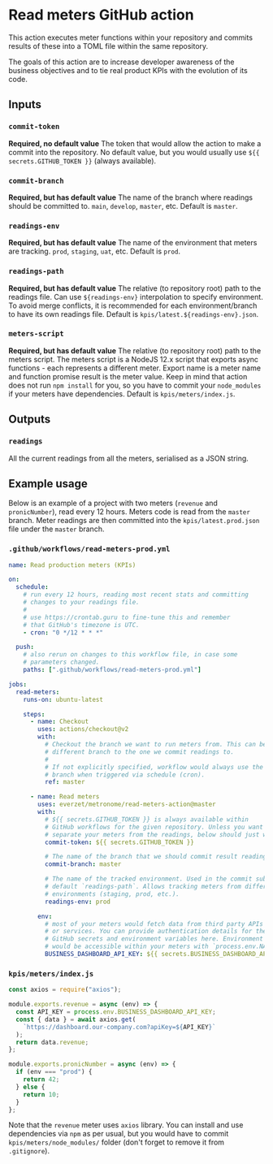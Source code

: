 # Read meters GitHub action

This action executes meter functions within your repository and commits results of these into a
TOML file within the same repository.

The goals of this action are to increase developer awareness of the business objectives and to tie
real product KPIs with the evolution of its code.

## Inputs

### `commit-token`

**Required, no default value** The token that would allow the action to make a commit into the
repository. No default value, but you would usually use `${{ secrets.GITHUB_TOKEN }}` (always
available).

### `commit-branch`

**Required, but has default value** The name of the branch where readings should be committed to.
`main`, `develop`, `master`, etc. Default is `master`.

### `readings-env`

**Required, but has default value** The name of the environment that meters are tracking. `prod`,
`staging`, `uat`, etc. Default is `prod`.

### `readings-path`

**Required, but has default value** The relative (to repository root) path to the readings file.
Can use `${readings-env}` interpolation to specify environment. To avoid merge conflicts, it is
recommended for each environment/branch to have its own readings file. Default is
`kpis/latest.${readings-env}.json`.

### `meters-script`

**Required, but has default value** The relative (to repository root) path to the meters script.
The meters script is a NodeJS 12.x script that exports async functions - each represents a
different meter. Export name is a meter name and function promise result is the meter value. Keep
in mind that action does not run `npm install` for you, so you have to commit your `node_modules`
if your meters have dependencies. Default is `kpis/meters/index.js`.

## Outputs

### `readings`

All the current readings from all the meters, serialised as a JSON string.

## Example usage

Below is an example of a project with two meters (`revenue` and `pronicNumber`), read every 12
hours. Meters code is read from the `master` branch. Meter readings are then committed into the
`kpis/latest.prod.json` file under the `master` branch.

### `.github/workflows/read-meters-prod.yml`

```yaml
name: Read production meters (KPIs)

on:
  schedule:
    # run every 12 hours, reading most recent stats and committing
    # changes to your readings file.
    #
    # use https://crontab.guru to fine-tune this and remember
    # that GitHub's timezone is UTC.
    - cron: "0 */12 * * *"

  push:
    # also rerun on changes to this workflow file, in case some
    # parameters changed.
    paths: [".github/workflows/read-meters-prod.yml"]

jobs:
  read-meters:
    runs-on: ubuntu-latest

    steps:
      - name: Checkout
        uses: actions/checkout@v2
        with:
          # Checkout the branch we want to run meters from. This can be a
          # different branch to the one we commit readings to.
          #
          # If not explicitly specified, workflow would always use the default
          # branch when triggered via schedule (cron).
          ref: master

      - name: Read meters
        uses: everzet/metronome/read-meters-action@master
        with:
          # ${{ secrets.GITHUB_TOKEN }} is always available within
          # GitHub workflows for the given repository. Unless you want to
          # separate your meters from the readings, below should just work.
          commit-token: ${{ secrets.GITHUB_TOKEN }}

          # The name of the branch that we should commit result readings to.
          commit-branch: master

          # The name of the tracked environment. Used in the commit subject and
          # default `readings-path`. Allows tracking meters from different
          # environments (staging, prod, etc.).
          readings-env: prod

        env:
          # most of your meters would fetch data from third party APIs
          # or services. You can provide authentication details for these via
          # GitHub secrets and environment variables here. Environment variables
          # would be accessible within your meters with `process.env.NAME_OF_VAR`
          BUSINESS_DASHBOARD_API_KEY: ${{ secrets.BUSINESS_DASHBOARD_API_KEY }}
```

### `kpis/meters/index.js`

```js
const axios = require("axios");

module.exports.revenue = async (env) => {
  const API_KEY = process.env.BUSINESS_DASHBOARD_API_KEY;
  const { data } = await axios.get(
    `https://dashboard.our-company.com?apiKey=${API_KEY}`
  );
  return data.revenue;
};

module.exports.pronicNumber = async (env) => {
  if (env === "prod") {
    return 42;
  } else {
    return 10;
  }
};
```

Note that the `revenue` meter uses `axios` library. You can install and use dependencies via `npm`
as per usual, but you would have to commit `kpis/meters/node_modules/` folder (don't forget to
remove it from `.gitignore`).
